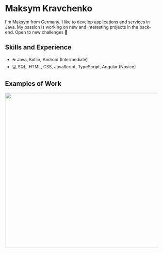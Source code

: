 # Maksym Kravchenko
I'm Maksym from Germany. 
I like to develop applications and services in Java. 
My passion is working on new and interesting projects in the back-end. 
Open to new challenges :triangular_flag_on_post:

## Skills and Experience
* :coffee: Java, Kotlin, Android (Intermediate)
* :computer: SQL, HTML, CSS, JavaScript, TypeScript, Angular (Novice)

## Examples of Work
<img src="" width="512" >
